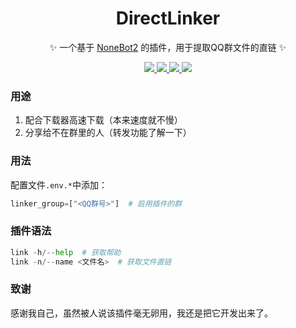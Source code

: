 <div align="center">

  # DirectLinker
  
  ✨ 一个基于 [NoneBot2](https://github.com/nonebot/nonebot2) 的插件，用于提取QQ群文件的直链 ✨
  
</div>

<p align="center">
  
  <a href="https://github.com/ninthseason/nonebot-plugin-directlinker/blob/main/LICENSE">
    <img src="https://img.shields.io/badge/license-GPL3.0-informational">
  </a>
  
  <a href="https://github.com/nonebot/nonebot2">
    <img src="https://img.shields.io/badge/nonebot-v2-green">
  </a>
  
  <a href="https://github.com/Mrs4s/go-cqhttp">
    <img src="https://img.shields.io/badge/go--cqhttp-v1.0.0-red">
  </a>
  
  <a href="">
    <img src="https://img.shields.io/badge/release-v1.0-orange">
  </a>
  
</p>

### 用途

1. 配合下载器高速下载（本来速度就不慢）
2. 分享给不在群里的人（转发功能了解一下）

### 用法

配置文件`.env.*`中添加：

```python
linker_group=["<QQ群号>"]  # 启用插件的群
```

### 插件语法

```python
link -h/--help  # 获取帮助
link -n/--name <文件名>  # 获取文件直链
```

### 致谢

感谢我自己，虽然被人说该插件毫无卵用，我还是把它开发出来了。
